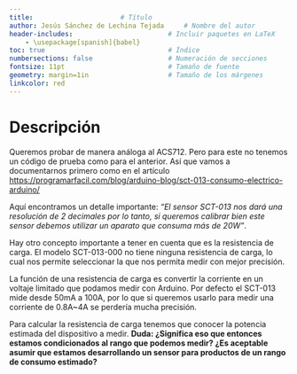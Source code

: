 ```yaml
---
title:						# Título
author: Jesús Sánchez de Lechina Tejada		# Nombre del autor
header-includes:      	 	        	# Incluir paquetes en LaTeX
	- \usepackage[spanish]{babel}
toc: true                   			# Índice
numbersections: false       			# Numeración de secciones
fontsize: 11pt              			# Tamaño de fuente
geometry: margin=1in        			# Tamaño de los márgenes
linkcolor: red
---
```


# Descripción

Queremos probar de manera análoga al ACS712. Pero para este no tenemos
un código de prueba como para el anterior. Así que vamos a
documentarnos primero como en el artículo
https://programarfacil.com/blog/arduino-blog/sct-013-consumo-electrico-arduino/

Aquí encontramos un detalle importante: _“El sensor SCT-013 nos dará
una resolución de 2 decimales por lo tanto, si queremos calibrar bien
este sensor debemos utilizar un aparato que consuma más de 20W”_.

Hay otro concepto importante a tener en cuenta que es la resistencia
de carga. El modelo SCT-013-000 no tiene ninguna resistencia de carga,
lo cual nos permite seleccionar la que nos permita medir con mejor
precisión.

La función de una resistencia de carga es convertir la corriente en un
voltaje limitado que podamos medir con Arduino. Por defecto el SCT-013
mide desde 50mA a 100A, por lo que si queremos usarlo para medir una
corriente de 0.8A~4A se perdería mucha precisión.

Para calcular la resistencia de carga tenemos que conocer la potencia
estimada del dispositivo a medir. **Duda: ¿Significa eso que entonces
estamos condicionados al rango que podemos medir? ¿Es aceptable asumir
que estamos desarrollando un sensor para productos de un rango de
consumo estimado?**

